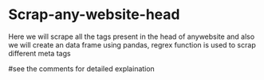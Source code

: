 # Scrap-any-website-head
Here we will scrape all the tags present in the head of anywebsite and also  we will create an data frame using pandas, regrex function is used to scrap different meta tags

#see the comments for detailed explaination
